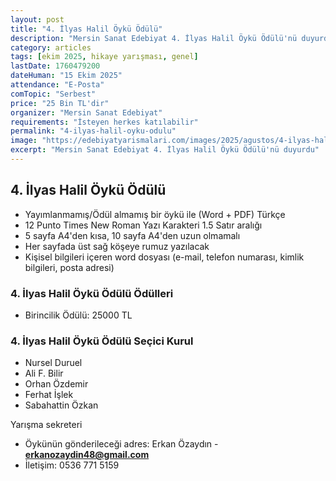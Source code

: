 ```yaml
---
layout: post
title: "4. İlyas Halil Öykü Ödülü"
description: "Mersin Sanat Edebiyat 4. İlyas Halil Öykü Ödülü'nü duyurdu"
category: articles
tags: [ekim 2025, hikaye yarışması, genel]
lastDate: 1760479200
dateHuman: "15 Ekim 2025"
attendance: "E-Posta"
comTopic: "Serbest"
price: "25 Bin TL'dir"
organizer: "Mersin Sanat Edebiyat"
requirements: "İsteyen herkes katılabilir"
permalink: "4-ilyas-halil-oyku-odulu"
image: "https://edebiyatyarismalari.com/images/2025/agustos/4-ilyas-halil-oyku-odulu.jpeg"
excerpt: "Mersin Sanat Edebiyat 4. İlyas Halil Öykü Ödülü'nü duyurdu"
---
```


## 4. İlyas Halil Öykü Ödülü

- Yayımlanmamış/Ödül almamış bir öykü ile (Word + PDF) Türkçe
- 12 Punto Times New Roman Yazı Karakteri 1.5 Satır aralığı
- 5 sayfa A4'den kısa, 10 sayfa A4'den uzun olmamalı
- Her sayfada üst sağ köşeye rumuz yazılacak
- Kişisel bilgileri içeren word dosyası (e-mail, telefon numarası, kimlik bilgileri, posta adresi)

### 4. İlyas Halil Öykü Ödülü Ödülleri

- Birincilik Ödülü: 25000 TL

### 4. İlyas Halil Öykü Ödülü Seçici Kurul

- Nursel Duruel
- Ali F. Bilir
- Orhan Özdemir
- Ferhat İşlek
- Sabahattin Özkan

Yarışma sekreteri
- Öykünün gönderileceği adres: Erkan Özaydın - **erkanozaydin48@gmail.com**
- İletişim: 0536 771 5159
